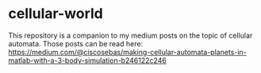 # cellular-world
This repository is a companion to my medium posts on the topic of cellular automata. Those posts can be read here: https://medium.com/@ciscosebas/making-cellular-automata-planets-in-matlab-with-a-3-body-simulation-b246122c246

